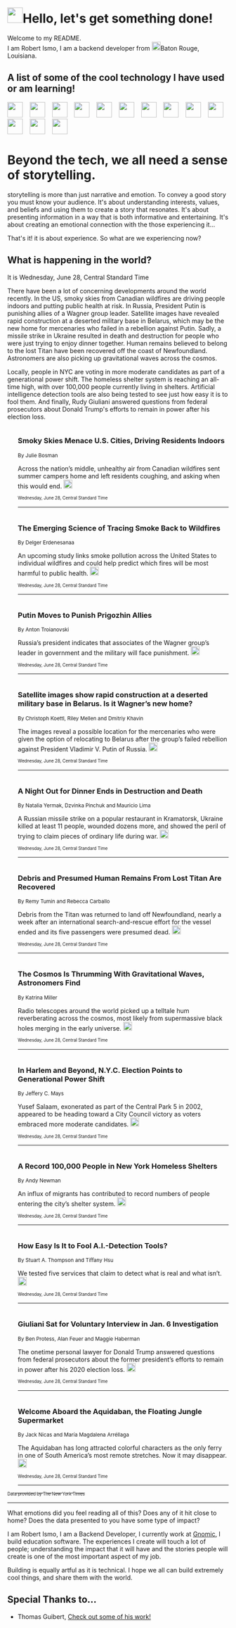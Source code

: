 <h1><img src="https://emojis.slackmojis.com/emojis/images/1643514375/3493/hot-coffee.gif?1643514375" width="35"/>Hello, let's get something done!</h1>

<p>Welcome to my README.<br/>
I am Robert Ismo, I am a backend developer from <img src="https://emojis.slackmojis.com/emojis/images/1638395689/50435/moulin_rouge.png?1638395689" width="20"/>Baton Rouge, Louisiana.</p>
<h2>A list of some of the cool technology I have used or am learning!</h2>
<p>
<img src="https://emojis.slackmojis.com/emojis/images/1643516091/21142/meow_bongotap.gif?1643516091" width="35" alt="">
<img src="https://img.shields.io/badge/Favorite%20Frontend%20Framework-SvelteKit-f83903" alt="">
<img src="https://img.shields.io/badge/Second%20Favorite-Vue-40b581" alt="">
<img src="https://img.shields.io/badge/Most%20Used%20Runtime-Nodejs-78b061" alt="">
<img src="https://emojis.slackmojis.com/emojis/images/1643517416/34482/fire.gif?1643517416" width="35" alt="">
<img src="https://img.shields.io/badge/Javascript%20But%20Better-Typescript-0078ca" alt="">
<img src="https://img.shields.io/badge/Favorite%20Language-Elixir-3e244d" alt="">
<img src="https://img.shields.io/badge/Containerize%20Everything-Docker-6ac9ef" alt="">
<img src="https://emojis.slackmojis.com/emojis/images/1643514596/5999/meow_party.gif?1643514596" width="35" alt="">
<img src="https://img.shields.io/badge/API%20Love%20Language-Graphql-de32a5" alt="">
<img src="https://img.shields.io/badge/Our%20Favorite%20Version%20Controller-Git-e94f33" alt="">
<img src="https://img.shields.io/badge/Favorite%20Database-Redis-d42d1d" alt="">
<img src="https://emojis.slackmojis.com/emojis/images/1643514559/5584/deployparrot.gif?1643514559" width="35" alt="">
<img src="https://img.shields.io/badge/Container%20Interstate-RabbitMQ-f66200" alt="">
<img src="https://img.shields.io/badge/Gotta%20Learn-Kubernetes-316adf" alt="">
<img src="https://img.shields.io/badge/Really%20Mature%20Now-WASM-654fef" alt="">
<img src="https://emojis.slackmojis.com/emojis/images/1666642497/61942/dance_vibe.gif?1666642497" width="35" alt="">
<img src="https://img.shields.io/badge/For%20My%20M1-ARM64-657d96" alt="">
<img src="https://img.shields.io/badge/Loving%20This%20So%20Much-TailwindCSS-17bcb5" alt="">
<img src="https://img.shields.io/badge/Cool%20Build%20Tool-Vite-f9cb24" alt="">
<img src="https://emojis.slackmojis.com/emojis/images/1669231376/62819/working-on-it.gif?1669231376" width="35" alt="">
<img src="https://img.shields.io/badge/Fun%20and%20Easy%20Database-MongoDB-5f8c49" alt="">
<img src="https://img.shields.io/badge/JS%20Life%20Support-NPM-c73737" alt="">
<img src="https://img.shields.io/badge/I%20Liked%20It-DynamoDB-0073b9" alt="">
<img src="https://emojis.slackmojis.com/emojis/images/1643514045/46/question.gif?1643514045" width="35" alt="">
<img src="https://img.shields.io/badge/cool-React-60d6f9" alt="">
<img src="https://img.shields.io/badge/Future%20Big%20Project-Lambda-f37e00" alt="">
<img src="https://img.shields.io/badge/NPM%20But%20Better-PNPM-f1aa07" alt="">
<img src="https://emojis.slackmojis.com/emojis/images/1643514943/9662/fbwow.gif?1643514943" width="35" alt="">
<img src="https://img.shields.io/badge/First%20Language-C-662079" alt="">
<img src="https://img.shields.io/badge/Where%20I%20Deploy%20Frontend-Vercel-000000" alt="">
<img src="https://img.shields.io/badge/Who%20Does%20not%20Want%20an%20App-Swift-f9492a" alt="">
<img src="https://emojis.slackmojis.com/emojis/images/1643514058/151/javascript.png?1643514058" width="35" alt="">
<img src="https://img.shields.io/badge/cool-Python-fbd542" alt="">
<img src="https://img.shields.io/badge/Favorite%20Something-Stripe-656cdc" alt="">
<img src="https://img.shields.io/badge/Of%20Course-HTML5-ed6327" alt="">
<img src="https://emojis.slackmojis.com/emojis/images/1660415405/60731/bomb.gif?1660415405" width="35" alt="">
<img src="https://img.shields.io/badge/hate-CSS-2964ec" alt="">
<img src="https://img.shields.io/badge/Learning-CircleCI-141215" alt="">
<img src="https://img.shields.io/badge/Learning-Rust-fbbb3b" alt="">
<img src="https://emojis.slackmojis.com/emojis/images/1660415397/60712/writing-hand.gif?1660415397" width="35" alt="">
<img src="https://img.shields.io/badge/Dev%20Browser%20of%20Choice-Firefox-cc4e26" alt="">
<img src="https://img.shields.io/badge/Recoverying%20From%20Windows-UNIX-1781e3" alt="">
<img src="https://img.shields.io/badge/LOVE-LogSeq-90c1c2" alt="">
<img src="https://emojis.slackmojis.com/emojis/images/1643514066/223/kirby.gif?1643514066" width="35" alt="">
<img src="https://img.shields.io/badge/Daily%20Driver-MacOS-e6e6e8" alt="">
<img src="https://img.shields.io/badge/Git%20Server-Github-000000" alt="">
<img src="https://img.shields.io/badge/enjoyable-EC2-f17428" alt="">
<img src="https://emojis.slackmojis.com/emojis/images/1643514239/2069/excited.gif?1643514239" width="35" alt="">
</p>
<h1>Beyond the tech, we all need a sense of storytelling.</h1>
<p>storytelling is more than just narrative and emotion. To convey a good story you must know your audience. It's about understanding interests, values, and beliefs and using them to create a story that resonates. It's about presenting information in a way that is both informative and entertaining. It's about creating an emotional connection with the those experiencing it...</p>
<p>That's it! it is about experience. So what are we experiencing now?</p>
<h2>What is happening in the world?</h2>
<p>It is Wednesday, June 28, Central Standard Time</p>
<p>
There have been a lot of concerning developments around the world recently. In the US, smoky skies from Canadian wildfires are driving people indoors and putting public health at risk. In Russia, President Putin is punishing allies of a Wagner group leader. Satellite images have revealed rapid construction at a deserted military base in Belarus, which may be the new home for mercenaries who failed in a rebellion against Putin. Sadly, a missile strike in Ukraine resulted in death and destruction for people who were just trying to enjoy dinner together. Human remains believed to belong to the lost Titan have been recovered off the coast of Newfoundland. Astronomers are also picking up gravitational waves across the cosmos. 

Locally, people in NYC are voting in more moderate candidates as part of a generational power shift. The homeless shelter system is reaching an all-time high, with over 100,000 people currently living in shelters. Artificial intelligence detection tools are also being tested to see just how easy it is to fool them. And finally, Rudy Giuliani answered questions from federal prosecutors about Donald Trump&#39;s efforts to remain in power after his election loss.</p>
<ol>
<img src="https://img.shields.io/badge/-us-blue" alt="">
<h3>Smoky Skies Menace U.S. Cities, Driving Residents Indoors</h3>
<sub>By Julie Bosman</sub>
<p>Across the nation’s middle, unhealthy air from Canadian wildfires sent summer campers home and left residents coughing, and asking when this would end.  <a href="https://nyti.ms/3pifmG0"><img src="https://developer.nytimes.com/files/poweredby_nytimes_30b.png?v=1583354208352" height="20"></a></p>
<sub><sub>Wednesday, June 28, Central Standard Time</sub></sub>
<hr/>
<img src="https://img.shields.io/badge/-climate-blue" alt="">
<h3>The Emerging Science of Tracing Smoke Back to Wildfires</h3>
<sub>By Delger Erdenesanaa</sub>
<p>An upcoming study links smoke pollution across the United States to individual wildfires and could help predict which fires will be most harmful to public health.  <a href="https://nyti.ms/3pqZ25K"><img src="https://developer.nytimes.com/files/poweredby_nytimes_30b.png?v=1583354208352" height="20"></a></p>
<sub><sub>Wednesday, June 28, Central Standard Time</sub></sub>
<hr/>
<img src="https://img.shields.io/badge/-world-blue" alt="">
<h3>Putin Moves to Punish Prigozhin Allies</h3>
<sub>By Anton Troianovski</sub>
<p>Russia’s president indicates that associates of the Wagner group’s leader in government and the military will face punishment.  <a href="https://nyti.ms/440W9aU"><img src="https://developer.nytimes.com/files/poweredby_nytimes_30b.png?v=1583354208352" height="20"></a></p>
<sub><sub>Wednesday, June 28, Central Standard Time</sub></sub>
<hr/>
<img src="https://img.shields.io/badge/-world-blue" alt="">
<h3>Satellite images show rapid construction at a deserted military base in Belarus. Is it Wagner’s new home?</h3>
<sub>By Christoph Koettl, Riley Mellen and Dmitriy Khavin</sub>
<p>The images reveal a possible location for the mercenaries who were given the option of relocating to Belarus after the group’s failed rebellion against President Vladimir V. Putin of Russia.  <a href="https://nyti.ms/3NRVToU"><img src="https://developer.nytimes.com/files/poweredby_nytimes_30b.png?v=1583354208352" height="20"></a></p>
<sub><sub>Wednesday, June 28, Central Standard Time</sub></sub>
<hr/>
<img src="https://img.shields.io/badge/-world-blue" alt="">
<h3>A Night Out for Dinner Ends in Destruction and Death</h3>
<sub>By Natalia Yermak, Dzvinka Pinchuk and Mauricio Lima</sub>
<p>A Russian missile strike on a popular restaurant in Kramatorsk, Ukraine killed at least 11 people, wounded dozens more, and showed the peril of trying to claim pieces of ordinary life during war.  <a href="https://nyti.ms/3NTR2nj"><img src="https://developer.nytimes.com/files/poweredby_nytimes_30b.png?v=1583354208352" height="20"></a></p>
<sub><sub>Wednesday, June 28, Central Standard Time</sub></sub>
<hr/>
<img src="https://img.shields.io/badge/-world-blue" alt="">
<h3>Debris and Presumed Human Remains From Lost Titan Are Recovered</h3>
<sub>By Remy Tumin and Rebecca Carballo</sub>
<p>Debris from the Titan was returned to land off Newfoundland, nearly a week after an international search-and-rescue effort for the vessel ended and its five passengers were presumed dead.  <a href="https://nyti.ms/3NRy3cM"><img src="https://developer.nytimes.com/files/poweredby_nytimes_30b.png?v=1583354208352" height="20"></a></p>
<sub><sub>Wednesday, June 28, Central Standard Time</sub></sub>
<hr/>
<img src="https://img.shields.io/badge/-science-blue" alt="">
<h3>The Cosmos Is Thrumming With Gravitational Waves, Astronomers Find</h3>
<sub>By Katrina Miller</sub>
<p>Radio telescopes around the world picked up a telltale hum reverberating across the cosmos, most likely from supermassive black holes merging in the early universe.  <a href="https://nyti.ms/3raGIOA"><img src="https://developer.nytimes.com/files/poweredby_nytimes_30b.png?v=1583354208352" height="20"></a></p>
<sub><sub>Wednesday, June 28, Central Standard Time</sub></sub>
<hr/>
<img src="https://img.shields.io/badge/-nyregion-blue" alt="">
<h3>In Harlem and Beyond, N.Y.C. Election Points to Generational Power Shift</h3>
<sub>By Jeffery C. Mays</sub>
<p>Yusef Salaam, exonerated as part of the Central Park 5 in 2002, appeared to be heading toward a City Council victory as voters embraced more moderate candidates.  <a href="https://nyti.ms/3r4QamT"><img src="https://developer.nytimes.com/files/poweredby_nytimes_30b.png?v=1583354208352" height="20"></a></p>
<sub><sub>Wednesday, June 28, Central Standard Time</sub></sub>
<hr/>
<img src="https://img.shields.io/badge/-nyregion-blue" alt="">
<h3>A Record 100,000 People in New York Homeless Shelters</h3>
<sub>By Andy Newman</sub>
<p>An influx of migrants has contributed to record numbers of people entering the city’s shelter system.  <a href="https://nyti.ms/44kvZj5"><img src="https://developer.nytimes.com/files/poweredby_nytimes_30b.png?v=1583354208352" height="20"></a></p>
<sub><sub>Wednesday, June 28, Central Standard Time</sub></sub>
<hr/>
<img src="https://img.shields.io/badge/-technology-blue" alt="">
<h3>How Easy Is It to Fool A.I.-Detection Tools?</h3>
<sub>By Stuart A. Thompson and Tiffany Hsu</sub>
<p>We tested five services that claim to detect what is real and what isn’t.  <a href="https://nyti.ms/3NwCQ1U"><img src="https://developer.nytimes.com/files/poweredby_nytimes_30b.png?v=1583354208352" height="20"></a></p>
<sub><sub>Wednesday, June 28, Central Standard Time</sub></sub>
<hr/>
<img src="https://img.shields.io/badge/-us-blue" alt="">
<h3>Giuliani Sat for Voluntary Interview in Jan. 6 Investigation</h3>
<sub>By Ben Protess, Alan Feuer and Maggie Haberman</sub>
<p>The onetime personal lawyer for Donald Trump answered questions from federal prosecutors about the former president’s efforts to remain in power after his 2020 election loss.  <a href="https://nyti.ms/3pnUm0v"><img src="https://developer.nytimes.com/files/poweredby_nytimes_30b.png?v=1583354208352" height="20"></a></p>
<sub><sub>Wednesday, June 28, Central Standard Time</sub></sub>
<hr/>
<img src="https://img.shields.io/badge/-world-blue" alt="">
<h3>Welcome Aboard the Aquidaban, the Floating Jungle Supermarket</h3>
<sub>By Jack Nicas and María Magdalena Arréllaga</sub>
<p>The Aquidaban has long attracted colorful characters as the only ferry in one of South America’s most remote stretches. Now it may disappear.  <a href="https://nyti.ms/3NqMHGJ"><img src="https://developer.nytimes.com/files/poweredby_nytimes_30b.png?v=1583354208352" height="20"></a></p>
<sub><sub>Wednesday, June 28, Central Standard Time</sub></sub>
<hr/>
</ol>
<a href="https://developer.nytimes.com"><sub><sub>Data provided by The New York Times</sub></sub></a>
<hr/>
<p>What emotions did you feel reading all of this? Does any of it hit close to home? Does the data presented to you have some type of impact?</p>
<p>I am Robert Ismo, I am a Backend Developer, I currently work at <a href="https://gnomic.education/">Gnomic</a>, I build education software. The experiences I create will touch a lot of people; understanding the impact that it will have and the stories people will create is one of the most important aspect of my job.</p>
<p>Building is equally artful as it is technical. I hope we all can build extremely cool things, and share them with the world.</p>
<h2>Special Thanks to...</h2>
<ul>
<li>Thomas Guibert, <a href="https://github.com/thmsgbrt/thmsgbrt">Check out some of his work!</a></li>
</ul>